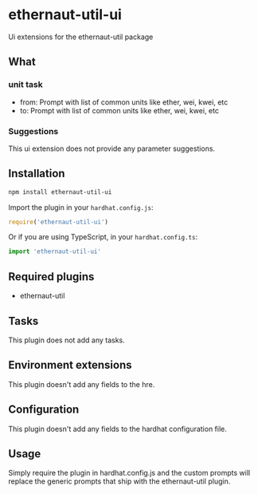 # ethernaut-util-ui

Ui extensions for the ethernaut-util package

## What

### unit task

- from: Prompt with list of common units like ether, wei, kwei, etc
- to: Prompt with list of common units like ether, wei, kwei, etc

### Suggestions

This ui extension does not provide any parameter suggestions.

## Installation

```bash
npm install ethernaut-util-ui
```

Import the plugin in your `hardhat.config.js`:

```js
require('ethernaut-util-ui')
```

Or if you are using TypeScript, in your `hardhat.config.ts`:

```ts
import 'ethernaut-util-ui'
```

## Required plugins

- ethernaut-util

## Tasks

This plugin does not add any tasks.

## Environment extensions

This plugin doesn't add any fields to the hre.

## Configuration

This plugin doesn't add any fields to the hardhat configuration file.

## Usage

Simply require the plugin in hardhat.config.js and the custom prompts will replace the generic prompts that ship with the ethernaut-util plugin.
